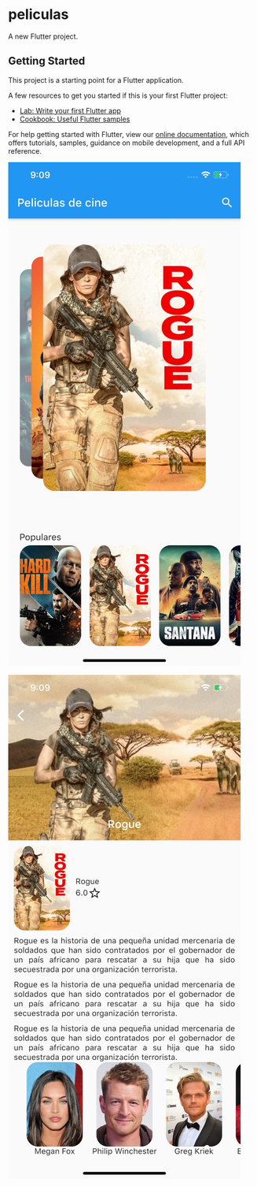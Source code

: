 # peliculas

A new Flutter project.

## Getting Started

This project is a starting point for a Flutter application.

A few resources to get you started if this is your first Flutter project:

- [Lab: Write your first Flutter app](https://flutter.dev/docs/get-started/codelab)
- [Cookbook: Useful Flutter samples](https://flutter.dev/docs/cookbook)

For help getting started with Flutter, view our
[online documentation](https://flutter.dev/docs), which offers tutorials,
samples, guidance on mobile development, and a full API reference.

![simulator-img](https://raw.githubusercontent.com/teulys/MovieAppFlutter/master/assets/img/simulator-img.jpg)

![simulator-img2](https://raw.githubusercontent.com/teulys/MovieAppFlutter/master/assets/img/simulator-img2.jpg)